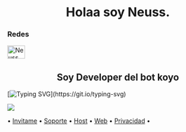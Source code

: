 <h1 align="center">Holaa soy Neuss. </h1>

<h3 align="left">Redes</h3>
<p align="left">
<a href="https://twitter.com/Alguien87049796?t=iPAziSz-USyMzkmO4WmbcQ&s=09" target="blank"><img align="center" src="https://raw.githubusercontent.com/rahuldkjain/github-profile-readme-generator/master/src/images/icons/Social/twitter.svg" alt="Neuss" height="30" width="40" /></a>

<h2 align="center">Soy Developer del bot koyo</h2>

[![Typing SVG](https://readme-typing-svg.herokuapp.com?color=FFFFFF&lines=Koyo+un+bot+multifuncional.)](https://git.io/typing-svg)

<img src="https://media.discordapp.net/attachments/1074893592201543681/1124073165304377384/png_20230629_162445_0000.png">

• [Invitame](https://discord.com/oauth2/authorize?client_id=$clientID&scope=applications.commands%20bot&permissions=1476783190) • [Soporte](https://discord.gg/DSDjCfgkus) • [Host](https://dash.huguitisnodes.host/) • [Web](https://koyo-web.vercel.app/) • [Privacidad](https://github.com/Neuss2/Pol-tica-de-privacidad-de-Koyo) •


<!--
**Neuss2/Neuss2** is a ✨ _special_ ✨ repository because its `README.md` (this file) appears on your GitHub profile.

Here are some ideas to get you started:

- 🔭 I’m currently working on ...
- 🌱 I’m currently learning ...
- 👯 I’m looking to collaborate on ...
- 🤔 I’m looking for help with ...
- 💬 Ask me about ...
- 📫 How to reach me: ...
- 😄 Pronouns: ...
- ⚡ Fun fact: ...
-->
